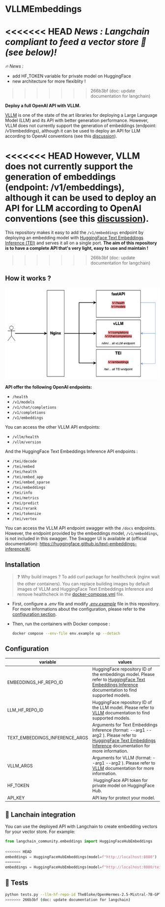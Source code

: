 # VLLMEmbeddings

<<<<<<< HEAD
*News : Langchain compliant to feed a vector store 🦜 (see below)!*
=======
*🔥 News :* 
- add HF_TOKEN variable for private model on HuggingFace
- new architecture for more flexiblity !
>>>>>>> 266b3bf (doc: update documentation for langchain)

**Deploy a full OpenAI API with VLLM.**

[VLLM](https://github.com/vllm-project/vllm) is one of the state of the art libraries for deploying a Large Language Model (LLM) and its API with better generation performance. However, VLLM does not currently support the generation of embeddings (endpoint: /v1/embeddings), although it can be used to deploy an API for LLM according to OpenAI conventions (see this [discussion](https://github.com/vllm-project/vllm/discussions/310)).

<<<<<<< HEAD
However, VLLM does not currently support the generation of embeddings (endpoint: /v1/embeddings), although it can be used to deploy an API for LLM according to OpenAI conventions (see this [discussion](https://github.com/vllm-project/vllm/discussions/310)).
=======
This repository makes it easy to add the `/v1/embeddings` endpoint by deploying an embedding model with [HuggingFace Text Embeddings Inference (TEI)](https://github.com/huggingface/text-embeddings-inference) and serves it all on a single port. **The aim of this repository is to have a complete API that's very light, easy to use and maintain !**
>>>>>>> 266b3bf (doc: update documentation for langchain)

## How it works ?

![](./assets/vllmembeddings.png)

**API offer the following OpenAI endpoints:**
- `/health`
- `/v1/models`
- `/v1/chat/completions`
- `/v1/completions`
- `/v1/embeddings`

You can access the other VLLM API endpoints:

- `/vllm/health`
- `/vllm/version`

And the HuggingFace Text Embeddings Inference API endpoints :
- `/tei/decode`
- `/tei/embed`
- `/tei/health`
- `/tei/embed_app`
- `/tei/embed_sparse`
- `/tei/embeddings`
- `/tei/info`
- `/tei/metrics`
- `/tei/predict`
- `/tei/rerank`
- `/tei/tokenize`
- `/tei/vertex`

You can access the VLLM API endpoint swagger with the `/docs` endpoints. However, the endpoint provided by the embeddings model, `/v1/embeddings`, is not included in this swagger. The Swagger UI is available at (official 
documentation): https://huggingface.github.io/text-embeddings-inference/#/.

## Installation

> ❓ Why build images ? To add curl package for healthcheck (nginx wait the other containers). You can replace building images by default images of VLLM and HuggingFace Text Embeddings Inference and remove healthcheck in the [docker-compose.yml](./docker-compose.yml) file.

* First, configure a *.env* file and modify *[.env.example](./.env.example)* file in this repository. For more informations about the configuration, please refer to the [configuration section](#configuration).
  
*  Then, run the containers with Docker compose :

    ```bash
    docker compose --env-file env.example up --detach
    ```

## Configuration

| variable | values |
| --- | --- |
| EMBEDDINGS_HF_REPO_ID | HuggingFace repository ID of the embeddings model. Please refer to [HuggingFace Text Embeddings Inference](https://github.com/huggingface/text-embeddings-inference) documentation to find supported models. | 
| LLM_HF_REPO_ID | HuggingFace repository ID of the LLM model. Please refer to [VLLM](https://github.com/vllm-project/vllm) documentation to find supported models. |
| TEXT_EMBEDDINGS_INFERENCE_ARGS | Arguments for Text Embeddings Inference (format: --arg1 <value> --arg2 <value>). Please refer to [HuggingFace Text Embeddings Inference](https://github.com/huggingface/text-embeddings-inference) documentation for more information. |
| VLLM_ARGS | Arguments for VLLM (format: --arg1 <value> --arg2 <value>). Please refer to [VLLM](https://github.com/vllm-project/vllm) documentation for more information. |
| HF_TOKEN | HuggingFace API token for private model on HuggingFace Hub. |
| API_KEY | API key for protect your model. |

## 🦜 Lanchain integration

You can use the deployed API with Langchain to create embedding vectors for your vector store. For example: 

```python
from langchain_community.embeddings import HuggingFaceHubEmbeddings

<<<<<<< HEAD
embeddings = HuggingFaceHubEmbeddings(model=f"http://localhost:8080")
=======
embeddings = HuggingFaceHubEmbeddings(model=f"http://localhost:8080/tei")
```

## 🔦 Tests 

```bash
python tests.py --llm-hf-repo-id TheBloke/OpenHermes-2.5-Mistral-7B-GPTQ --embeddings-hf-repo-id intfloat/e5-small --debug
>>>>>>> 266b3bf (doc: update documentation for langchain)
```
